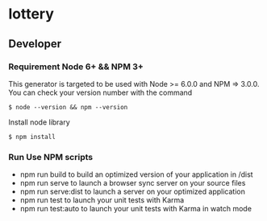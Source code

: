 # lottery

## Developer

### Requirement Node 6+ && NPM 3+

This generator is targeted to be used with Node >= 6.0.0 and NPM => 3.0.0. You can check your version number with the command
```
$ node --version && npm --version
```
Install node library

```
$ npm install
```

### Run Use NPM scripts

- npm run build to build an optimized version of your application in /dist
- npm run serve to launch a browser sync server on your source files
- npm run serve:dist to launch a server on your optimized application
- npm run test to launch your unit tests with Karma
- npm run test:auto to launch your unit tests with Karma in watch mode
